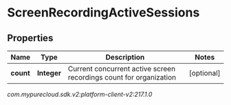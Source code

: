 # ScreenRecordingActiveSessions


## Properties

| Name | Type | Description | Notes |
| ------------ | ------------- | ------------- | ------------- |
| **count** | **Integer** | Current concurrent active screen recordings count for organization |  [optional] |




_com.mypurecloud.sdk.v2:platform-client-v2:217.1.0_
